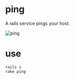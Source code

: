 ping
====

A rails service pings your host.

![ping](https://raw.github.com/eguitarz/ping/14851f6b7f38a92397a204efc3bb8be33363f698/screenshot.png)


use
===
```
rails s
rake ping
```